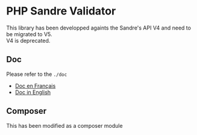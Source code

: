 # PHP Sandre Validator

This library has been developped againts the Sandre's API V4 and need to be migrated to V5.  
V4 is deprecated.

## Doc
Please refer to the `./doc`
- [Doc en Français](./doc/readme.fr.md)
- [Doc in English](./doc/readme.md)

## Composer
This has been modified as a composer module